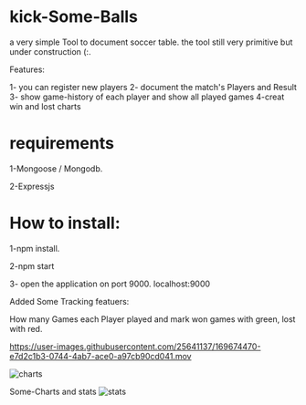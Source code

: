 # kick-Some-Balls

a very simple Tool to document soccer table. the tool still very primitive but under construction (:.

Features:

1- you can register new players
2- document the match's Players and Result 
3- show game-history of each player and show all played games
4-creat win and lost charts



# requirements

1-Mongoose / Mongodb. 

2-Expressjs

# How to install:

1-npm install. 

2-npm start

3- open the application on port 9000. localhost:9000

Added Some Tracking featuers:

How many Games each Player played and mark won games with green, lost with red.




https://user-images.githubusercontent.com/25641137/169674470-e7d2c1b3-0744-4ab7-ace0-a97cb90cd041.mov


![charts](https://user-images.githubusercontent.com/25641137/169674507-08ea002b-8bf6-46af-b4ce-54ab712e537a.png)


Some-Charts and stats
![stats](https://user-images.githubusercontent.com/25641137/161868304-b75ec978-c3d7-4c3a-991c-0738b8b39143.png)

